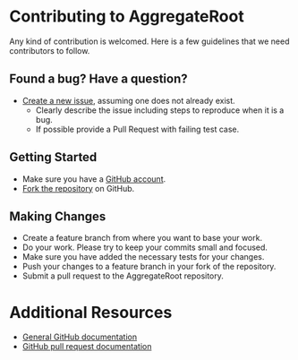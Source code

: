 # Contributing to AggregateRoot

Any kind of contribution is welcomed. Here is a few guidelines that we need contributors to follow.

## Found a bug? Have a question?

* [Create a new issue](https://github.com/arkency/aggregate_root/issues/new), assuming one does not already exist.
  * Clearly describe the issue including steps to reproduce when it is a bug.
  * If possible provide a Pull Request with failing test case.

## Getting Started

* Make sure you have a [GitHub account](https://github.com/signup/free).
* [Fork the repository](https://help.github.com/articles/fork-a-repo/) on GitHub.

## Making Changes

* Create a feature branch from where you want to base your work.
* Do your work. Please try to keep your commits small and focused.
* Make sure you have added the necessary tests for your changes.
* Push your changes to a feature branch in your fork of the repository.
* Submit a pull request to the AggregateRoot repository.

# Additional Resources

* [General GitHub documentation](http://help.github.com/)
* [GitHub pull request documentation](http://help.github.com/send-pull-requests/)
